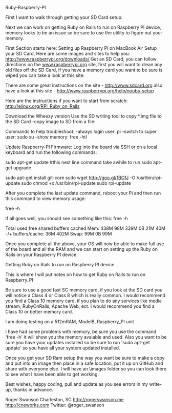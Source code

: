Ruby-Raspberry-PI

First I want to walk through getting your SD Card setup:

Next we can work on getting Ruby on Rails to run on Raspberry PI device, memory looks to be an issue so be sure to use the utility to figure out your memory.  

First Section starts here:
Setting up Raspberry PI on MacBook Air
Setup your SD Card, Here are some images and sites to help you:
http://www.raspberrypi.org/downloads/
Get an SD Card, you can follow directions on the www.raspberrypi.org site, first you will want to clean any old files off the SD Card,  if you have a memory card you want to be sure is wiped you can take a look at this site: 

There are some great instructions on the site - http://www.sdcard.org
also have a look at this site - http://www.raspberrypi.org/help/noobs-setup

Here are the instructions if you want to start from scratch: 
http://elinux.org/RPi_Ruby_on_Rails

Download the Wheezy version
Use the SD writing tool to copy *.img file to the SD Card
-copy image to SD from a file: 


Commands to help troubleshoot:
-always login user: pi
-switch to super user: sudo su
-show memory: free -htl

Update Raspberry-PI Firmware:
Log into the board via SSH or on a local keyboard and run the following commands:

sudo apt-get update 
#this next line command take awhile to run
sudo apt-get upgrade 

sudo apt-get install git-core
sudo wget http://goo.gl/1BOfJ -O /usr/bin/rpi-update
sudo chmod +x /usr/bin/rpi-update
sudo rpi-update

After you complete the last update command, reboot your Pi and then run this command to view memory usage:

free -h

If all goes well, you should see something like this:
free -h

Total used free shared buffers cached
Mem: 438M 98M 339M 0B 21M 40M
-/+ buffers/cache: 36M 402M
Swap: 99M 0B 99M

Once you complete all the above, your OS will now be able to make full use of the board and all the RAM  and we can start on setting up the Ruby on Rails on your Raspberry PI device.

Getting Ruby on Rails to run on Raspberry PI device

This is where I will put notes on how to get Ruby on Rails to run on Raspberry_PI

Be sure to use a good fast SC memory card, if you look at the SD card you will notice a Class 4 or Class 8 which is really common. I would recommend you find a Class 10 memory card, if you plan to do any services like media stream, RubyOnRails, Apache Web, ect. I would recommend you find a Class 10 or better memory card.

I am doing testing on a 512mRAM, ModelB, Raspberry_PI unit

I have had some problems with memory, be sure you use the command 'free -h' it will show you the memory avaiable and used. Also you want to be sure you have your updates installed so be sure to run 'sudo apt-get update' so you have all your system updated installed.

Once you get your SD Ram setup the way you want be sure to make a copy and put into an image then place in a safe location, put it up on GitHub and share with everyone else. I will have an \images folder so you can look there to see what I have been able to get working.

Best wishes, happy coding, pull and update as you see errors in my write-up, thanks in advance.

Roger Swanson Charleston, SC http://rogerswanson.me http://cneworks.com Twitter: @roger_swanson

